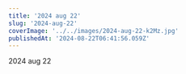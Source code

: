 ```yaml
---
title: '2024 aug 22'
slug: '2024-aug-22'
coverImage: '../../images/2024-aug-22-k2Mz.jpg'
publishedAt: '2024-08-22T06:41:56.059Z'
---
```


2024 aug 22